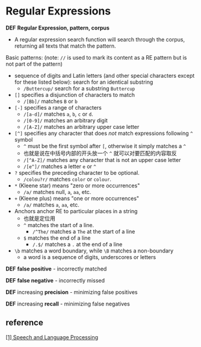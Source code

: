# Regular Expressions

**DEF** **Regular Expression, pattern, corpus**

* A regular expression search function will search through the corpus, returning all texts that match the pattern.

Basic patterns: \(note: `//` is used to mark its content as a RE pattern but is not part of the pattern\)

* sequence of digits and Latin letters \(and other special characters except for these listed below\): search for an identical substring
  * `/Buttercup/` search for a substring `Buttercup`
* `[]` specifies a disjunction of characters to match
  * `/[Bb]/` matches `B` or `b`
* `[-]` specifies a range of characters
  * `/[a-d]/` matches `a`, `b`, `c` or `d`.
  * `/[0-9]/` matches an arbitrary digit
  * `/[A-Z]/` matches an arbitrary upper case letter
* `[^]` specifies any character that does _not_ match expressions following `^` symbol
  * `^` must be the first symbol after `[`, otherwise it simply matches a `^`
  * 也就是说在中括号内部的开头放一个 `^` 就可以对要匹配的内容取反
  * `/[^A-Z]/` matches any character that is not an upper case letter
  * `/[e^]/` matches a letter `e` or `^`
* `?` specifies the preceding character to be optional.
  * `/colou?r/` matches `color` or `colour`.
* `*` \(Kleene star\) means "zero or more occurrences"
  * `/a/` matches null, `a`, `aa`, etc.
* `+` \(Kleene plus\) means "one or more occurrences"
  * `/a/` matches `a`, `aa`, etc.
* Anchors anchor RE to particular places in a string
  * 也就是定位用
  * `^` matches the start of a line.
    * `/^The/` matches a `The` at the start of a line
  * `$` matches the end of a line
    * `/.$/` matches a `.` at the end of a line
* `\b` matches a word boundary, while `\B` matches a non-boundary
  * a word is a sequence of digits, underscores or letters

**DEF** **false positive** - incorrectly matched

**DEF** **false negative** - incorrectly missed

**DEF** increasing **precision** - minimizing false positives

**DEF** increasing **recall** - minimizing false negatives

## reference

[\[1\] Speech and Language Processing](https://web.stanford.edu/~jurafsky/slp3/)

